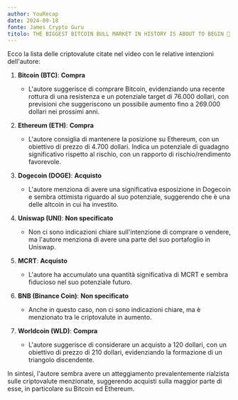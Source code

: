 ```yaml
---
author: YouRecap
date: 2024-09-18
fonte: James Crypto Guru
titolo: THE BIGGEST BITCOIN BULL MARKET IN HISTORY IS ABOUT TO BEGIN 🚨 BTC TARGET $246,000
---
```


Ecco la lista delle criptovalute citate nel video con le relative intenzioni dell'autore:

1. **Bitcoin (BTC)**: **Compra**
   - L'autore suggerisce di comprare Bitcoin, evidenziando una recente rottura di una resistenza e un potenziale target di 76.000 dollari, con previsioni che suggeriscono un possibile aumento fino a 269.000 dollari nei prossimi anni.

2. **Ethereum (ETH)**: **Compra**
   - L'autore consiglia di mantenere la posizione su Ethereum, con un obiettivo di prezzo di 4.700 dollari. Indica un potenziale di guadagno significativo rispetto al rischio, con un rapporto di rischio/rendimento favorevole.

3. **Dogecoin (DOGE)**: **Acquisto**
   - L'autore menziona di avere una significativa esposizione in Dogecoin e sembra ottimista riguardo al suo potenziale, suggerendo che è una delle altcoin in cui ha investito.

4. **Uniswap (UNI)**: **Non specificato**
   - Non ci sono indicazioni chiare sull'intenzione di comprare o vendere, ma l'autore menziona di avere una parte del suo portafoglio in Uniswap.

5. **MCRT**: **Acquisto**
   - L'autore ha accumulato una quantità significativa di MCRT e sembra fiducioso nel suo potenziale futuro.

6. **BNB (Binance Coin)**: **Non specificato**
   - Anche in questo caso, non ci sono indicazioni chiare, ma è menzionato tra le criptovalute in aumento.

7. **Worldcoin (WLD)**: **Compra**
   - L'autore suggerisce di considerare un acquisto a 120 dollari, con un obiettivo di prezzo di 210 dollari, evidenziando la formazione di un triangolo discendente.

In sintesi, l'autore sembra avere un atteggiamento prevalentemente rialzista sulle criptovalute menzionate, suggerendo acquisti sulla maggior parte di esse, in particolare su Bitcoin ed Ethereum.
